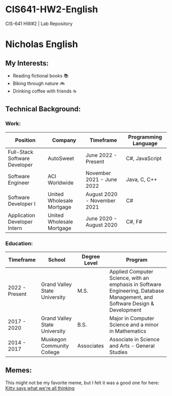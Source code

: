 # CIS641-HW2-English
CIS-641 HW#2 | Lab Repository

# Nicholas English
## My Interests:
- Reading fictional books 📚
- Biking through nature 🚲
- Drinking coffee with friends ☕

## Technical Background:
### Work:
| Position | Company | Timeframe | Programming Language | 
| - | - | - | - |
| Full-Stack Software Developer | AutoSweet | June 2022 - Present | C#, JavaScript |
| Software Engineer | ACI Worldwide | November 2021 - June 2022 | Java, C, C++ |
| Software Developer I | United Wholesale Mortgage | August 2020 - November 2021 | C# |
| Application Developer Intern | United Wholesale Mortgage | June 2020 - August 2020 | C#, F# |

### Education:
| Timeframe | School | Degree Level | Program | 
| - | - | - | - |
| 2022 - Present | Grand Valley State University| M.S. | Applied Computer Science, with an emphasis in Software Engineering, Database Management, and Software Design & Development |
| 2017 - 2020 | Grand Valley State University| B.S. | Major in Computer Science and a minor in Mathematics |
| 2014 - 2017 | Muskegon Community College | Associates | Associate in Science and Arts - General Studies |

## Memes:
This might not be my favorite meme, but I felt it was a good one for here: [Kitty says what we're all thinking](https://www.memecreator.org/static/images/memes/5225847.jpg)